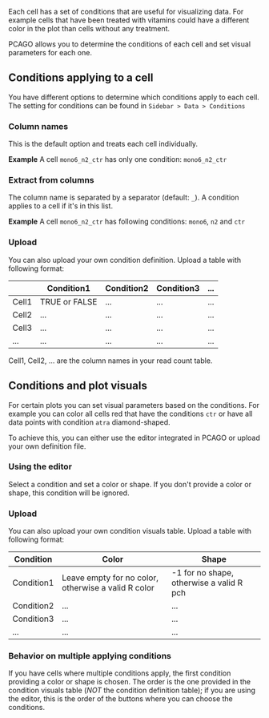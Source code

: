 Each cell has a set of conditions that are useful for visualizing data.
For example cells that have been treated with vitamins could have a different color
in the plot than cells without any treatment.

PCAGO allows you to determine the conditions of each cell and set visual parameters for each one.

## Conditions applying to a cell

You have different options to determine which conditions apply to each cell.
The setting for conditions can be found in `Sidebar > Data > Conditions`

### Column names

This is the default option and treats each cell individually.

**Example**
A cell `mono6_n2_ctr` has only one condition: `mono6_n2_ctr`

### Extract from columns

The column name is separated by a separator (default: `_`). A condition applies to a cell
if it's in this list.

**Example**
A cell `mono6_n2_ctr` has following conditions: `mono6`, `n2` and `ctr`

### Upload

You can also upload your own condition definition. Upload a table with following format:

|       | Condition1    | Condition2 | Condition3 | ... |
|-------|---------------|------------|------------|-----|
| Cell1 | TRUE or FALSE | ...        | ...        | ... |
| Cell2 | ...           | ...        | ...        | ... |
| Cell3 | ...           | ...        | ...        | ... |
| ...   | ...           | ...        | ...        | ... |

Cell1, Cell2, ... are the column names in your read count table.

## Conditions and plot visuals

For certain plots you can set visual parameters based on the conditions. For example you can
color all cells red that have the conditions `ctr` or have all data points with condition `atra` diamond-shaped.

To achieve this, you can either use the editor integrated in PCAGO or upload your own definition file.

### Using the editor

Select a condition and set a color or shape. If you don't provide a color or shape, this condition will be ignored.

### Upload

You can also upload your own condition visuals table. Upload a table with following format:

| Condition  | Color                                               | Shape                                    |
|------------|-----------------------------------------------------|------------------------------------------|
| Condition1 | Leave empty for no color, otherwise a valid R color | -1 for no shape, otherwise a valid R pch |
| Condition2 | ...                                                 | ...                                      |
| Condition3 | ...                                                 | ...                                      |
| ...        | ...                                                 | ...                                      |

### Behavior on multiple applying conditions

If you have cells where multiple conditions apply, the first condition providing a color or shape is chosen.
The order is the one provided in the condition visuals table (*NOT* the condition definition table); if you are using
the editor, this is the order of the buttons where you can choose the conditions.
